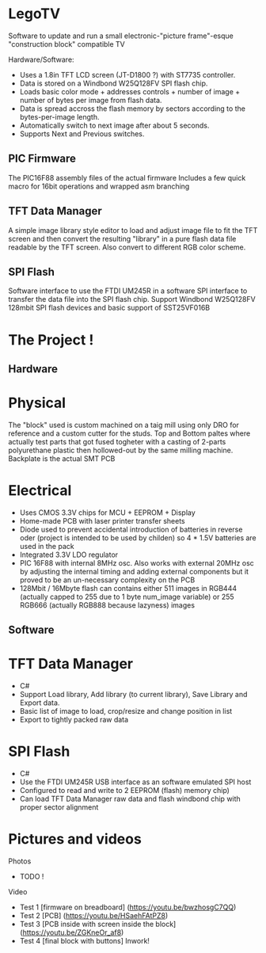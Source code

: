 # LegoTV
Software to update and run a small electronic-"picture frame"-esque "construction block" compatible TV

Hardware/Software:
- Uses a 1.8in TFT LCD screen (JT-D1800 ?) with ST7735 controller.
- Data is stored on a Windbond W25Q128FV SPI flash chip.
- Loads basic color mode + addresses controls + number of image + number of bytes per image from flash data.
- Data is spread accross the flash memory by sectors according to the bytes-per-image length.
- Automatically switch to next image after about 5 seconds.
- Supports Next and Previous switches.

## PIC Firmware 
The PIC16F88 assembly files of the actual firmware
Includes a few quick macro for 16bit operations and wrapped asm branching

## TFT Data Manager
A simple image library style editor to load and adjust image file to fit the TFT screen and then convert the resulting "library" in a pure flash data file readable by the TFT screen.
Also convert to different RGB color scheme.

## SPI Flash
Software interface to use the FTDI UM245R in a software SPI interface to transfer the data file into the SPI flash chip.
Support Windbond W25Q128FV 128mbit SPI flash devices and basic support of SST25VF016B

# The Project !

## Hardware

# Physical
The "block" used is custom machined on a taig mill using only DRO for reference and a custom cutter for the studs.
Top and Bottom paltes where actually test parts that got fused togheter with a casting of 2-parts polyurethane plastic then hollowed-out by the same milling machine.
Backplate is the actual SMT PCB

# Electrical
* Uses CMOS 3.3V chips for MCU + EEPROM + Display
* Home-made PCB with laser printer transfer sheets
* Diode used to prevent accidental introduction of batteries in reverse oder (project is intended to be used by childen) so 4 * 1.5V batteries are used in the pack
* Integrated 3.3V LDO regulator
* PIC 16F88 with internal 8MHz osc.  Also works with external 20MHz osc by adjusting the internal timing and adding external components but it proved to be an un-necessary complexity on the PCB
* 128Mbit /  16Mbyte flash can contains either 511 images in RGB444 (actually capped to 255 due to 1 byte num_image variable) or 255 RGB666 (actually RGB888 because lazyness) images

## Software

# TFT Data Manager
* C# 
* Support Load library, Add library (to current library), Save Library and Export data.
* Basic list of image to load, crop/resize and change position in list
* Export to tightly packed raw data

# SPI Flash
* C#
* Use the FTDI UM245R USB interface as an software emulated SPI host
* Configured to read and write to 2 EEPROM (flash) memory chip)
* Can load TFT Data Manager raw data and flash windbond chip with proper sector alignment

# Pictures and videos
Photos
* TODO !

Video
* Test 1 [firmware on breadboard] (https://youtu.be/bwzhosgC7QQ)
* Test 2 [PCB] (https://youtu.be/HSaehFAtPZ8)
* Test 3 [PCB inside with screen inside the block] (https://youtu.be/ZGKneOr_af8)
* Test 4 [final block with buttons] Inwork!
